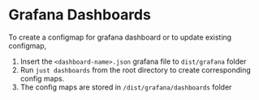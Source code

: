 # Grafana Dashboards 

To create a configmap for grafana dashboard or to update existing configmap,
1. Insert the `<dashboard-name>.json` grafana file to `dist/grafana` folder
2. Run `just dashboards` from the root directory to create corresponding
   config maps.
3. The config maps are stored in `/dist/grafana/dashboards` folder
